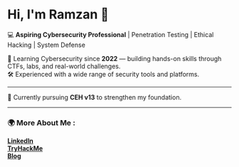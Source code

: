 # Hi, I'm **Ramzan** 👋  

💻 **Aspiring Cybersecurity Professional** | Penetration Testing | Ethical Hacking | System Defense  

🔐 Learning Cybersecurity since **2022** — building hands-on skills through CTFs, labs, and real-world challenges.  
🛠️ Experienced with a wide range of security tools and platforms.  

---

🎯 Currently pursuing **CEH v13** to strengthen my foundation.  

---
### 🌍 More About Me :  
   [**LinkedIn**](https://www.linkedin.com/in/ramzankm92/)     
   [**TryHackMe**](https://tryhackme.com/p/ramzan92)  
   [**Blog**](https://dev.to/ramzan92)  

